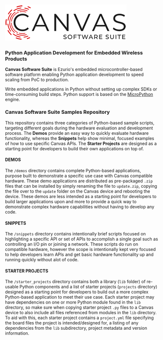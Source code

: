 # ![Canvas Logo](starter_projects/resources/img/canvas_logo.png)

### Python Application Development for Embedded Wireless Products

**Canvas Software Suite** is Ezurio's embedded microcontroller-based software platform enabling Python application development to speed scaling from PoC to production.

Write embedded applications in Python without setting up complex SDKs or time-consuming build steps. Python support is based on the [MicroPython](https://github.com/micropython/micropython) engine.

### Canvas Software Suite Samples Repository

This repository contains three categories of Python-based sample scripts, targeting different goals during the hardware evaluation and development process. The **Demos** provide an easy way to quickly evaluate hardware functionality, whereas the **Snippets** help show minimal, focused examples of how to use specific Canvas APIs. The **Starter Projects** are designed as a starting point for developers to build their own applications on top of.

#### DEMOS

The `/demos` directory contains complete Python-based applications, purpose built to demonstrate a specific use case with Canvas compatible hardware. These demo applications are distributed as pre-packaged `.zip` files that can be installed by simply renaming the file to `update.zip`, copying the file over to the `update` folder on the Canvas device and rebooting the device. These demos are less intended as a starting point for developers to build larger applications upon and more to provide a quick way to demonstrate complex hardware capabilities without having to develop any code.

#### SNIPPETS

The `/snippets` directory contains intentionally brief scripts focused on highlighting a specific API or set of APIs to accomplish a single goal such as controlling an I/O pin or joining a network. These scripts do run on compatible hardware, however the scope is intentionally kept very focused to help developers learn APIs and get basic hardware functionality up and running quickly without alot of code.

#### STARTER PROJECTS

The `/starter_projects` directory contains both a library (`lib` folder) of re-usable Python components and a list of starter projects (`projects` directory) designed as a starting point for developers to build out a more complex Python-based application to meet their use case. Each starter project may have dependencies on one or more Python module found in the `lib` directory, so make sure when copying starter project `.py` files to a Canvas device to also include all files referenced from modules in the `lib` directory. To aid with this, each starter project contains a `project.yml` file specifying the board files the project is intended/designed for, a listing of any dependencies from the `lib` subdirectory, project metadata and version information.

